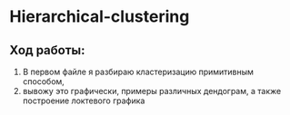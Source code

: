 # Hierarchical-clustering
## Ход работы: 
1. В первом файле я разбираю кластеризацию примитивным способом, 
2. вывожу это графически, примеры различных дендограм, а также построение локтевого графика
